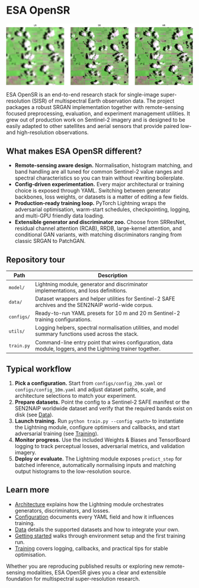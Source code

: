 # ESA OpenSR

![Super-resolved Sentinel-2 example](assets/6band_banner.png)

ESA OpenSR is an end-to-end research stack for single-image super-resolution (SISR) of multispectral Earth observation data. The
project packages a robust SRGAN implementation together with remote-sensing focused preprocessing, evaluation, and experiment
management utilities. It grew out of production work on Sentinel-2 imagery and is designed to be easily adapted to other satellites
and aerial sensors that provide paired low- and high-resolution observations.

## What makes ESA OpenSR different?

* **Remote-sensing aware design.** Normalisation, histogram matching, and band handling are all tuned for common Sentinel-2 value
  ranges and spectral characteristics so you can train without rewriting boilerplate.
* **Config-driven experimentation.** Every major architectural or training choice is exposed through YAML. Switching between
  generator backbones, loss weights, or datasets is a matter of editing a few fields.
* **Production-ready training loop.** PyTorch Lightning wraps the adversarial optimisation, warm-start schedules, checkpointing,
  logging, and multi-GPU friendly data loading.
* **Extensible generator and discriminator zoo.** Choose from SRResNet, residual channel attention (RCAB), RRDB, large-kernel
  attention, and conditional GAN variants, with matching discriminators ranging from classic SRGAN to PatchGAN.

## Repository tour

| Path | Description |
| --- | --- |
| `model/` | Lightning module, generator and discriminator implementations, and loss definitions. |
| `data/` | Dataset wrappers and helper utilities for Sentinel-2 SAFE archives and the SEN2NAIP world-wide corpus. |
| `configs/` | Ready-to-run YAML presets for 10 m and 20 m Sentinel-2 training configurations. |
| `utils/` | Logging helpers, spectral normalisation utilities, and model summary functions used across the stack. |
| `train.py` | Command-line entry point that wires configuration, data module, loggers, and the Lightning trainer together. |

## Typical workflow

1. **Pick a configuration.** Start from `configs/config_20m.yaml` or `configs/config_10m.yaml` and adjust dataset paths, scale,
   and architecture selections to match your experiment.
2. **Prepare datasets.** Point the config to a Sentinel-2 SAFE manifest or the SEN2NAIP worldwide dataset and verify that the
   required bands exist on disk (see [Data](data.md)).
3. **Launch training.** Run `python train.py --config <path>` to instantiate the Lightning module, configure optimisers and
   callbacks, and start adversarial training (see [Training](training.md)).
4. **Monitor progress.** Use the included Weights & Biases and TensorBoard logging to track perceptual losses, adversarial
   metrics, and validation imagery.
5. **Deploy or evaluate.** The Lightning module exposes `predict_step` for batched inference, automatically normalising inputs and
   matching output histograms to the low-resolution source.

## Learn more

* [Architecture](architecture.md) explains how the Lightning module orchestrates generators, discriminators, and losses.
* [Configuration](configuration.md) documents every YAML field and how it influences training.
* [Data](data.md) details the supported datasets and how to integrate your own.
* [Getting started](getting-started.md) walks through environment setup and the first training run.
* [Training](training.md) covers logging, callbacks, and practical tips for stable optimisation.

Whether you are reproducing published results or exploring new remote-sensing modalities, ESA OpenSR gives you a clear and
extensible foundation for multispectral super-resolution research.

